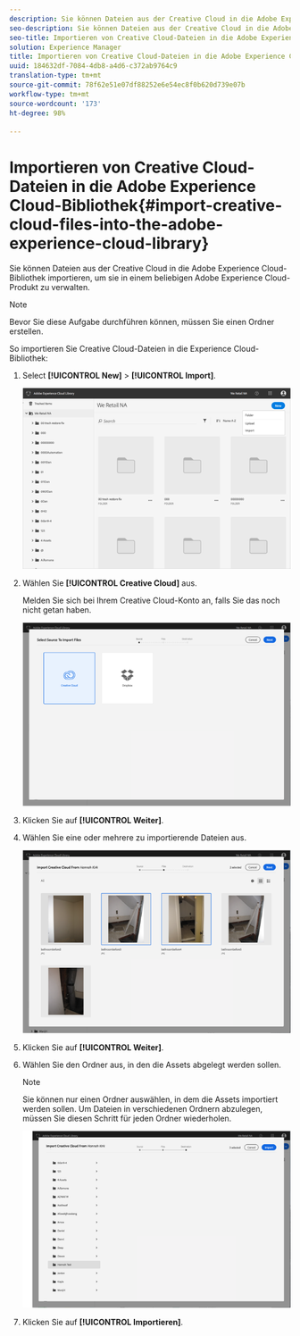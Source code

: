 ```yaml
---
description: Sie können Dateien aus der Creative Cloud in die Adobe Experience Cloud-Bibliothek importieren, um sie in einem beliebigen Adobe Experience Cloud-Produkt zu verwalten.
seo-description: Sie können Dateien aus der Creative Cloud in die Adobe Experience Cloud-Bibliothek importieren, um sie in einem beliebigen Adobe Experience Cloud-Produkt zu verwalten.
seo-title: Importieren von Creative Cloud-Dateien in die Adobe Experience Cloud-Bibliothek
solution: Experience Manager
title: Importieren von Creative Cloud-Dateien in die Adobe Experience Cloud-Bibliothek
uuid: 184632df-7084-4db8-a4d6-c372ab9764c9
translation-type: tm+mt
source-git-commit: 78f62e51e07df88252e6e54ec8f0b620d739e07b
workflow-type: tm+mt
source-wordcount: '173'
ht-degree: 98%

---
```



# Importieren von Creative Cloud-Dateien in die Adobe Experience Cloud-Bibliothek{#import-creative-cloud-files-into-the-adobe-experience-cloud-library}

Sie können Dateien aus der Creative Cloud in die Adobe Experience Cloud-Bibliothek importieren, um sie in einem beliebigen Adobe Experience Cloud-Produkt zu verwalten.

>[!NOTE]
>
>Bevor Sie diese Aufgabe durchführen können, müssen Sie einen Ordner erstellen.

So importieren Sie Creative Cloud-Dateien in die Experience Cloud-Bibliothek:

1. Select **[!UICONTROL New]** > **[!UICONTROL Import]**.

   ![](assets/library_new_folder_upload.png)

1. Wählen Sie **[!UICONTROL Creative Cloud]** aus.

   Melden Sie sich bei Ihrem Creative Cloud-Konto an, falls Sie das noch nicht getan haben.

   ![](assets/library_import_cc.png)

1. Klicken Sie auf **[!UICONTROL Weiter]**.
1. Wählen Sie eine oder mehrere zu importierende Dateien aus.

   ![](assets/library_import_cc_assets_selected.png)

1. Klicken Sie auf **[!UICONTROL Weiter]**.
1. Wählen Sie den Ordner aus, in den die Assets abgelegt werden sollen.

   >[!NOTE]
   >
   >Sie können nur einen Ordner auswählen, in dem die Assets importiert werden sollen. Um Dateien in verschiedenen Ordnern abzulegen, müssen Sie diesen Schritt für jeden Ordner wiederholen.

   ![](assets/library_import_cc_folder_select.png)

1. Klicken Sie auf **[!UICONTROL Importieren]**.

